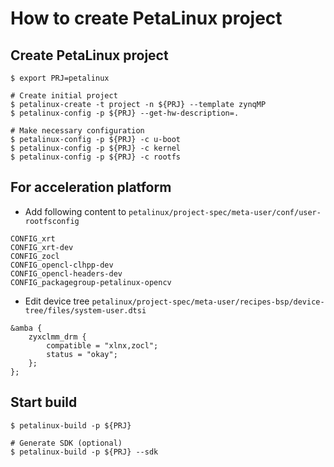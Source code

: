 # How to create PetaLinux project

## Create PetaLinux project

```shell-session
$ export PRJ=petalinux

# Create initial project
$ petalinux-create -t project -n ${PRJ} --template zynqMP
$ petalinux-config -p ${PRJ} --get-hw-description=.

# Make necessary configuration
$ petalinux-config -p ${PRJ} -c u-boot
$ petalinux-config -p ${PRJ} -c kernel
$ petalinux-config -p ${PRJ} -c rootfs
```

## For acceleration platform

- Add following content to ``petalinux/project-spec/meta-user/conf/user-rootfsconfig``

```text
CONFIG_xrt
CONFIG_xrt-dev
CONFIG_zocl
CONFIG_opencl-clhpp-dev
CONFIG_opencl-headers-dev
CONFIG_packagegroup-petalinux-opencv
```

- Edit device tree ``petalinux/project-spec/meta-user/recipes-bsp/device-tree/files/system-user.dtsi``

```text
&amba {
    zyxclmm_drm {
        compatible = "xlnx,zocl";
        status = "okay";
    };
};
```

## Start build

```shell-session
$ petalinux-build -p ${PRJ}

# Generate SDK (optional)
$ petalinux-build -p ${PRJ} --sdk
```
